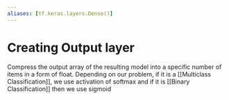 ```yaml
---
aliases: [tf.keras.layers.Dense()]
---
```

# Creating Output layer
Compress the output array of the resulting model into a specific number of items in a form of float. Depending on our problem, if it is a [[Multiclass Classification]], we use activation of softmax and if it is [[Binary Classification]] then we use sigmoid